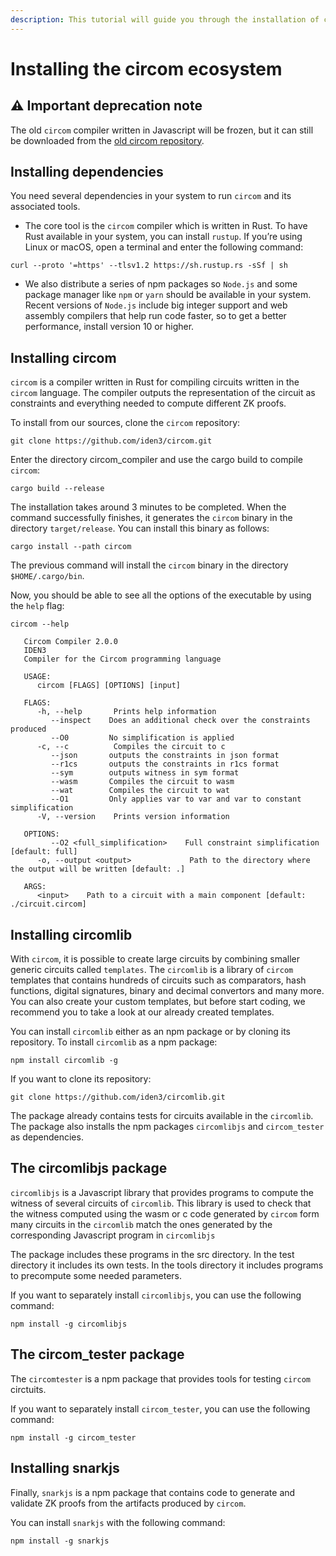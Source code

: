 ```yaml
---
description: This tutorial will guide you through the installation of circom and snarkJS.
---
```


<!-- 
TODO add and mini explain ffjavascript
Put links to all the docs
-->

# Installing the circom ecosystem

## &#9888; Important deprecation note

The old `circom` compiler written in Javascript will be frozen, but it can still be downloaded from the [old circom repository](https://github.com/iden3/circom_old).

## Installing dependencies

You need several dependencies in your system to 
run `circom` and its associated tools.

   * The core tool is the `circom` compiler which is written in Rust.
   To have Rust available in your system, you can install `rustup`. If you’re using Linux or macOS, open a terminal and enter the following command:

<!-- 
TODO remove the command and put a link to rustup site 
-->

```shell
curl --proto '=https' --tlsv1.2 https://sh.rustup.rs -sSf | sh
```

   * We also distribute a series of npm packages so `Node.js` and some package manager like `npm` or `yarn` should be available in your system. Recent versions of `Node.js` include big integer support and web assembly compilers that help run code faster, so to get a better performance, install version 10 or higher.

## Installing circom

`circom` is a compiler written in Rust for compiling circuits written in the `circom` language.
The compiler outputs the representation of the circuit as constraints and everything needed to compute different ZK proofs. 

To install from our sources, clone the `circom` repository: 

```text
git clone https://github.com/iden3/circom.git
```

Enter the directory circom_compiler and use the cargo build to compile `circom`:

```text
cargo build --release
```

The installation takes around 3 minutes to be completed.
When the command successfully finishes, it generates the `circom` binary in the directory `target/release`. 
You can install this binary as follows:

```text
cargo install --path circom
```

The previous command will install the `circom` binary in the directory 
`$HOME/.cargo/bin`. 

Now, you should be able to see all the options of the executable by using the `help` flag:

```console
circom --help

   Circom Compiler 2.0.0
   IDEN3
   Compiler for the Circom programming language

   USAGE:
      circom [FLAGS] [OPTIONS] [input]

   FLAGS:
      -h, --help       Prints help information
         --inspect    Does an additional check over the constraints produced
         --O0         No simplification is applied
      -c, --c          Compiles the circuit to c
         --json       outputs the constraints in json format
         --r1cs       outputs the constraints in r1cs format
         --sym        outputs witness in sym format
         --wasm       Compiles the circuit to wasm
         --wat        Compiles the circuit to wat
         --O1         Only applies var to var and var to constant simplification
      -V, --version    Prints version information

   OPTIONS:
         --O2 <full_simplification>    Full constraint simplification [default: full]
      -o, --output <output>             Path to the directory where the output will be written [default: .]

   ARGS:
      <input>    Path to a circuit with a main component [default: ./circuit.circom]
```

## Installing circomlib

With `circom`, it is possible to create large circuits by combining smaller generic circuits called `templates`. The `circomlib` is a library of `circom` templates that contains hundreds of circuits such as comparators, hash functions, digital signatures, binary and decimal convertors and many more. You can also create your custom templates, but before start coding, we recommend you to take a look at our already created templates.

You can install `circomlib` either as an npm package or by cloning its repository.
To install `circomlib` as a npm package:

```text
npm install circomlib -g
```

If you want to clone its repository:

```text
git clone https://github.com/iden3/circomlib.git
```
The package already contains tests for circuits available in the `circomlib`.
The package also installs the npm packages `circomlibjs` and `circom_tester` as dependencies.

<!--
TODO add also ffjavascript
-->

## The circomlibjs package

`circomlibjs` is a Javascript library that provides programs to compute the witness of several circuits of `circomlib`.
This library is used to check that the witness computed 
using the wasm or c code generated by `circom` form many circuits in the `circomlib` match the ones generated by the corresponding Javascript program in `circomlibjs`

The package includes these programs in the src directory. In the 
test directory it includes its own tests. In the tools directory it includes programs to precompute some needed parameters.

If you want to separately install `circomlibjs`, you can use the following command:

```text
npm install -g circomlibjs
```

## The circom_tester package

The `circomtester` is a npm package that provides tools for testing `circom` circtuits.

If you want to separately install `circom_tester`, you can use the following command:

```text
npm install -g circom_tester
```

## Installing snarkjs <a id="installing-the-tools"></a>

Finally, `snarkjs` is a npm package that contains code to generate and validate ZK proofs from the artifacts produced by `circom`. 

You can install `snarkjs` with the following command:

```text
npm install -g snarkjs
```
